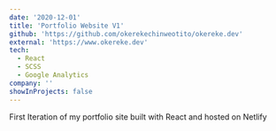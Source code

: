 ```yaml
---
date: '2020-12-01'
title: 'Portfolio Website V1'
github: 'https://github.com/okerekechinweotito/okereke.dev'
external: 'https://www.okereke.dev'
tech:
  - React
  - SCSS
  - Google Analytics
company: ''
showInProjects: false
---
```


First Iteration of my portfolio site built with React and hosted on Netlify

